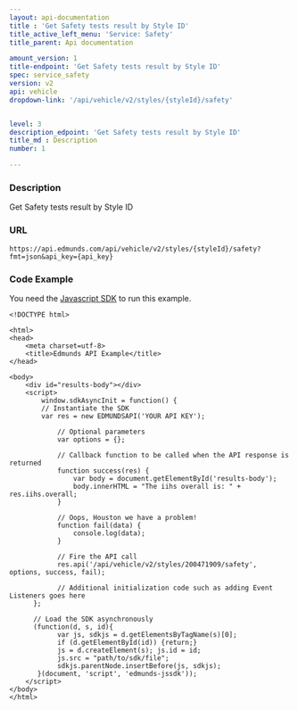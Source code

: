 ```yaml
---
layout: api-documentation
title : 'Get Safety tests result by Style ID'
title_active_left_menu: 'Service: Safety'
title_parent: Api documentation

amount_version: 1
title-endpoint: 'Get Safety tests result by Style ID'
spec: service_safety
version: v2
api: vehicle
dropdown-link: '/api/vehicle/v2/styles/{styleId}/safety'


level: 3
description_edpoint: 'Get Safety tests result by Style ID'
title_md : Description
number: 1

---
```


### Description

Get Safety tests result by Style ID

### URL

    https://api.edmunds.com/api/vehicle/v2/styles/{styleId}/safety?fmt=json&api_key={api_key}

### Code Example

You need the [Javascript SDK](https://github.com/EdmundsAPI/edmunds-javascript-sdk) to run this example.

    <!DOCTYPE html>

    <html>
    <head>
        <meta charset=utf-8>
        <title>Edmunds API Example</title>
    </head>

    <body>
        <div id="results-body"></div>
        <script>
            window.sdkAsyncInit = function() {
            // Instantiate the SDK
            var res = new EDMUNDSAPI('YOUR API KEY');

                // Optional parameters
                var options = {};

                // Callback function to be called when the API response is returned
                function success(res) {
                    var body = document.getElementById('results-body');
                    body.innerHTML = "The iihs overall is: " + res.iihs.overall;
                }

                // Oops, Houston we have a problem!
                function fail(data) {
                    console.log(data);
                }

                // Fire the API call
                res.api('/api/vehicle/v2/styles/200471909/safety', options, success, fail);

                // Additional initialization code such as adding Event Listeners goes here
          };

          // Load the SDK asynchronously
          (function(d, s, id){
                var js, sdkjs = d.getElementsByTagName(s)[0];
                if (d.getElementById(id)) {return;}
                js = d.createElement(s); js.id = id;
                js.src = "path/to/sdk/file";
                sdkjs.parentNode.insertBefore(js, sdkjs);
           }(document, 'script', 'edmunds-jssdk'));
        </script>
    </body>
    </html>
